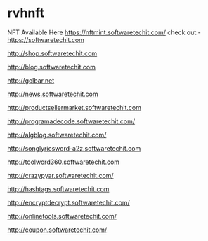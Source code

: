 # rvhnft
NFT Available Here https://nftmint.softwaretechit.com/
check out:- https://softwaretechit.com



http://shop.softwaretechit.com

http://blog.softwaretechit.com

http://golbar.net

http://news.softwaretechit.com

http://productsellermarket.softwaretechit.com

http://programadecode.softwaretechit.com/

http://algblog.softwaretechit.com/

http://songlyricsword-a2z.softwaretechit.com

http://toolword360.softwaretechit.com

http://crazypyar.softwaretechit.com/

http://hashtags.softwaretechit.com

http://encryptdecrypt.softwaretechit.com/

http://onlinetools.softwaretechit.com/

http://coupon.softwaretechit.com/

